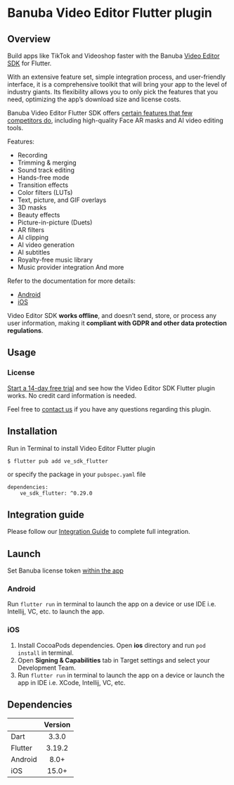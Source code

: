 # Banuba Video Editor Flutter plugin

## Overview
Build apps like TikTok and Videoshop faster with the Banuba [Video Editor SDK](https://www.banuba.com/video-editor-sdk-api-social-media-app) for Flutter.

With an extensive feature set, simple integration process, and user-friendly interface, it is a comprehensive toolkit that will bring your app to the level of industry giants. Its flexibility allows you to only pick the features that you need, optimizing the app’s download size and license costs.

Banuba Video Editor Flutter SDK offers [certain features that few competitors do](https://www.banuba.com/blog/best-video-editor-sdks-compared), including high-quality Face AR masks and AI video editing tools.

Features:

- Recording
- Trimming & merging
- Sound track editing
- Hands-free mode
- Transition effects
- Color filters (LUTs)
- Text, picture, and GIF overlays
- 3D masks
- Beauty effects
- Picture-in-picture (Duets)
- AR filters
- AI clipping
- AI video generation
- AI subtitles
- Royalty-free music library
- Music provider integration
And more

Refer to the documentation for more details:

- [Android](https://docs.banuba.com/ve-pe-sdk/docs/android/requirements-ve/)
- [iOS](https://docs.banuba.com/ve-pe-sdk/docs/ios/requirements)

Video Editor SDK **works offline**, and doesn’t send, store, or process any user information, making it **compliant with GDPR and other data protection regulations**.

## Usage
### License
[Start a 14-day free trial](https://www.banuba.com/video-editor-sdk#form) and see how the Video Editor SDK Flutter plugin works. No credit card information is needed.

Feel free to [contact us](https://www.banuba.com/support) if you have any questions regarding this plugin.

## Installation

Run in Terminal to install Video Editor Flutter plugin
```
$ flutter pub add ve_sdk_flutter
```
or specify the package in your ```pubspec.yaml``` file
```
dependencies:
    ve_sdk_flutter: ^0.29.0
```

## Integration guide
Please follow our [Integration Guide](mddocs/integration_guide.md) to complete full integration.

## Launch
Set Banuba license token [within the app](example/lib/main.dart#L9)

### Android
Run ```flutter run``` in terminal to launch the app on a device or use IDE i.e. Intellij, VC, etc. to launch the app.

### iOS
1. Install CocoaPods dependencies. Open **ios** directory and run ```pod install``` in terminal.
2. Open **Signing & Capabilities** tab in Target settings and select your Development Team.
3. Run ```flutter run``` in terminal to launch the app on a device or launch the app in IDE i.e. XCode, Intellij, VC, etc.

## Dependencies
|       | Version | 
| --------- |:-------:| 
| Dart      |  3.3.0  | 
| Flutter   | 3.19.2  |
| Android      |  8.0+   |
| iOS          |  15.0+  |